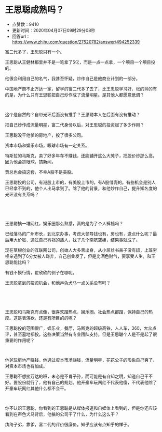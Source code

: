 # 王思聪成熟吗？
- 点赞数：9410
- 更新时间：2020年04月07日09时29分08秒
- 回答url：https://www.zhihu.com/question/27520782/answer/494252339
<body>
 <p data-pid="NXwi5Nav">富二代多了，王思聪只有一个。</p>
 <p data-pid="Vc95RAU5">王思聪从王健林那里并不是一笔拿了5亿，而是一点一点拿，一个项目一个项目投的。</p>
 <p data-pid="ZYIXiK1M">他很会利用自己的名气，我甚至怀疑，炒作自己是他商业计划的一部分。</p>
 <p data-pid="DkhF0G_2">中国地产商不止万达一家，留学的富二代多了去了，比王思聪学习好，张的帅的有的是，为什么只有王思聪把自己炒作成了流量明星。是其他人都愿意低调？</p>
 <p class="ztext-empty-paragraph"><br></p>
 <p data-pid="WEqCCQaG">这个是自然的？自带光环后面没有推手？王思聪本人在后面有没有推动？</p>
 <p data-pid="jCBvRuoE">把自己炒作成流量明星，富二代身份以后，对王思聪的投资起了多少作用？</p>
 <p data-pid="EPxuUkQP">王思聪没干他爹的房地产，投了很多公司。</p>
 <p data-pid="5Xh8FBS2">资本市场和娱乐市场，眼球市场有一定关系。</p>
 <p data-pid="ZMumyOJ2">特斯拉的马斯克，卖了好多年车不赚钱，还能铺开这么大摊子，把股价炒那么高，因为他会抓眼球，搞新闻。</p>
 <p data-pid="1pgxZT1Q">贾总也会搞这套，不幸A股不是美股。</p>
 <p data-pid="X6LMvga1">王思聪投的公司，有港股上市的，有美股上市的，有A股借壳的。有些机会是别人已经拿不到的，他个人出马拿到了。除了他的背景，和他炒作自己，提升知名度的光环没有关系吗？</p>
 <p class="ztext-empty-paragraph"><br></p>
 <p class="ztext-empty-paragraph"><br></p>
 <p data-pid="pB2GWzEb">王思聪搞一堆网红，娱乐圈那么熟悉，真的是为了个人裤裆吗？</p>
 <p data-pid="WSvASeZa">已经落马的广州市长，到北京办事，考虑大领导钱也有，房也有，送点什么呢？最后用大价钱、通过自己裤裆的熟人，找了几个南航空姐，结果事就成了。</p>
 <p data-pid="RD3Qzj_Q">现在草根创业的互联网公司，创始人大多苦出身，从小屌丝书呆子没有妞，上班穷相亲遇到了6分女被人嫌弃，自己创业发了，但是比酒色财气，要享受人生，和王思聪能比吗？</p>
 <p data-pid="p2FEp8RS">有钱不摸行情，翟欣欣的例子在哪呢。</p>
 <p data-pid="3H6y0jGc">王思聪拿到的投资机会，和他声色犬马一点关系没有吗？</p>
 <p class="ztext-empty-paragraph"><br></p>
 <p class="ztext-empty-paragraph"><br></p>
 <p data-pid="e3zLenX8">王思聪和马斯克有点像，很喜欢蹭热点，娱乐圈，社会热点都蹭，保持自己的热度。这是表演欲，还是有所目的的呢？</p>
 <p data-pid="AG8q21kf">王思聪投的范围很广，娱乐业，餐厅，马斯克的超级高铁，人人车，360，大众点评，甚至墓地都投。这些决策当然有专业团队支持，但是王思聪个人是不是起了很重要的作用呢？</p>
 <p class="ztext-empty-paragraph"><br></p>
 <p data-pid="hE4vgfI3">他爸玩房地产赚钱，他通过资本市场赚钱，流量明星，花花公子的形象自己爽了，对资本市场也有加成。</p>
 <p data-pid="9rBXPmgX">王思聪不想接万达的班，未必是不肖子孙，而可能是有自知之明，知道自己干不好。要股份就行了，他有自己的规划。他开豪车玩网红不代表他傻，不代表他除了开豪车玩网红其他什么都不会干。</p>
 <p class="ztext-empty-paragraph"><br></p>
 <p data-pid="N3u0Gh7I">你不认识王思聪，你看到的王思聪是从媒体报道和自媒体上看到的，但是你还应该看到在声色犬马背后，他搞的公司干了什么，为什么这么干？</p>
 <p data-pid="H4RZ8n_G">纨绔子弟，靠爹，富二代的评价很廉价。知乎应该有点知乎的样子。</p><a data-draft-node="block" data-draft-type="mcn-link-card" data-mcn-id="1230788779100340224"></a><a data-draft-node="block" data-draft-type="mcn-link-card" data-mcn-id="1230788842506657792"></a><a data-draft-node="block" data-draft-type="mcn-link-card" data-mcn-id="1230788925222469632"></a>
 <p></p>
</body>